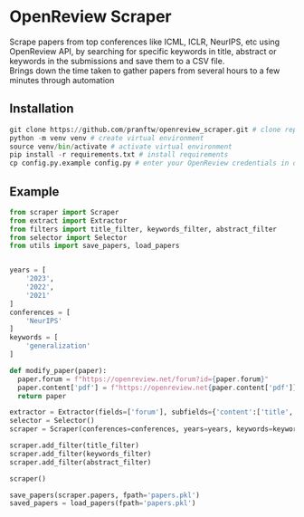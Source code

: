 # OpenReview Scraper
Scrape papers from top conferences like ICML, ICLR, NeurIPS, etc using OpenReview API, by searching for specific keywords in title, abstract or keywords in the submissions and save them to a CSV file.<br>
Brings down the time taken to gather papers from several hours to a few minutes through automation

## Installation
```python
git clone https://github.com/pranftw/openreview_scraper.git # clone repo
python -m venv venv # create virtual environment
source venv/bin/activate # activate virtual environment
pip install -r requirements.txt # install requirements
cp config.py.example config.py # enter your OpenReview credentials in config.py
```

## Example
```python
from scraper import Scraper
from extract import Extractor
from filters import title_filter, keywords_filter, abstract_filter
from selector import Selector
from utils import save_papers, load_papers


years = [
    '2023',
    '2022',
    '2021'
]
conferences = [
    'NeurIPS'
]
keywords = [
    'generalization'
]

def modify_paper(paper):
  paper.forum = f"https://openreview.net/forum?id={paper.forum}"
  paper.content['pdf'] = f"https://openreview.net{paper.content['pdf']}"
  return paper

extractor = Extractor(fields=['forum'], subfields={'content':['title', 'keywords', 'abstract', 'pdf', 'match']})
selector = Selector()
scraper = Scraper(conferences=conferences, years=years, keywords=keywords, extractor=extractor, fpath='example.csv', fns=[modify_paper], selector=selector)

scraper.add_filter(title_filter)
scraper.add_filter(keywords_filter)
scraper.add_filter(abstract_filter)

scraper()

save_papers(scraper.papers, fpath='papers.pkl')
saved_papers = load_papers(fpath='papers.pkl')
```